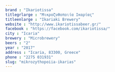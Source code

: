 ```yaml
---
brand : "Ikariotissa"
titlegrlarge : "Μικροζυθοποιία Ικαρίας"
titleenlarge : "Ikariaki Brewery"
website : "http://www.ikariotissabeer.gr/"
facebook : "https://facebook.com/ikariotissa/"
city : "Icaria"
brewery : "Microbrewery"
beers : "2"
year : "2017"
address : "Icaria, 83300, Greece"
phone : "2275 031931"
slug: "mikrozythopoiia-ikarias"
---
```


